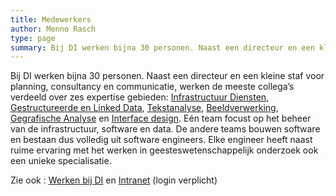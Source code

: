 ```yaml
---
title: Medewerkers
author: Menno Rasch
type: page
summary: Bij DI werken bijna 30 personen. Naast een directeur en een kleine staf voor planning, consultancy en communicatie, werken de meeste collega’s verdeeld over zes expertise gebieden.
---
```

Bij DI werken bijna 30 personen. Naast een directeur en een kleine staf voor planning, consultancy en communicatie, werken de meeste collega’s verdeeld over zes expertise gebieden: [Infrastructuur Diensten](infrastructuur-diensten-nl.html), [Gestructureerde en Linked Data](gestructureerde-en-linked-data-nl.html), [Tekstanalyse](tekstanalyse-nl.html), [Beeldverwerking](beeldverwerking-nl.html), [Gegrafische Analyse](geografische-analyse-nl.html) en [Interface design](interface-design-nl.html). Eén team focust op het beheer van de infrastructuur, software en data. De andere teams bouwen software en bestaan dus volledig uit software engineers. Elke engineer heeft naast ruime ervaring met het werken in geesteswetenschappelijk onderzoek ook een unieke specialisatie.

Zie ook : [Werken bij DI](werken-bij-di-nl.html) en [Intranet](https://intranet.huc.knaw.nl/nl/digitale-infrastructuur-0) (login verplicht)
